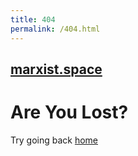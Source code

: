 ```yaml
---
title: 404
permalink: /404.html
---
```


## [marxist.space](https://marxist.space)

# Are You Lost?

Try going back [home](https://marxist.space/)
